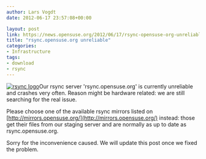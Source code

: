 ```yaml
---
author: Lars Vogdt
date: 2012-06-17 23:57:08+00:00

layout: post
link: https://news.opensuse.org/2012/06/17/rsync-opensuse-org-unreliable/
title: "rsync.opensuse.org unreliable"
categories:
- Infrastructure
tags:
- download
- rsync
---
```

[![rsync logo](http://rsync.samba.org/newrsynclogo.jpg)](http://rsync.samba.org/)Our rsync server 'rsync.opensuse.org' is currently unreliable and crashes very often. Reason might be hardware related: we are still searching for the real issue.

Please choose one of the available rsync mirrors listed on [http://mirrors.opensuse.org/](http://mirrors.opensuse.org/) instead: those get their files from our staging server and are normally as up to date as rsync.opensuse.org.

Sorry for the inconvenience caused. We will update this post once we fixed the problem.		
